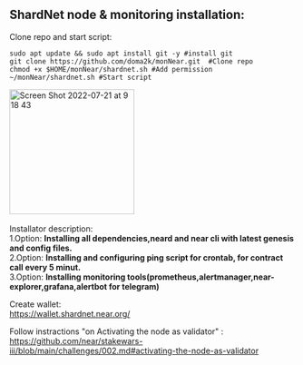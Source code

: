 ## ShardNet node & monitoring installation: <br /> 
Clone repo and start script:

```
sudo apt update && sudo apt install git -y #install git
git clone https://github.com/doma2k/monNear.git  #Clone repo
chmod +x $HOME/monNear/shardnet.sh #Add permission 
~/monNear/shardnet.sh #Start script
```

<img width="220" alt="Screen Shot 2022-07-21 at 9 18 43" src="https://user-images.githubusercontent.com/79820904/180143201-da262fac-8ff9-4ec4-830c-c7b5930fd33a.png"> <br />
<br />
Installator description: <br />
1.Option: **Installing all dependencies,neard and near cli with latest genesis and config files.** <br /> 
2.Option: **Installing and configuring ping script for crontab, for contract call every 5 minut.** <br />
3.Option: **Installing monitoring tools(prometheus,alertmanager,near-explorer,grafana,alertbot for telegram)** <br />

Create wallet: <br /> 
https://wallet.shardnet.near.org/

Follow instractions "on Activating the node as validator" :
https://github.com/near/stakewars-iii/blob/main/challenges/002.md#activating-the-node-as-validator



